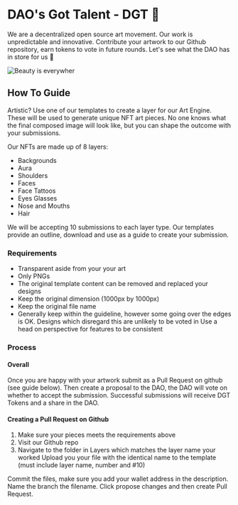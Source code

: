 # DAO's Got Talent - DGT 🤩

We are a decentralized open source art movement. Our work is unpredictable and innovative. Contribute your artwork to our Github repository, earn tokens to vote in future rounds. Let's see what the DAO has in store for us 👀

![Beauty is everywher](https://media.giphy.com/media/GINwWtxBkXgOs/giphy.gif)

## How To Guide

Artistic? Use one of our templates to create a layer for our Art Engine. These will be used to generate unique NFT art pieces. No one knows what the final composed image will look like, but you can shape the outcome with your submissions. 

Our NFTs are made up of 8 layers:
- Backgrounds
- Aura
- Shoulders
- Faces
- Face Tattoos
- Eyes Glasses
- Nose and Mouths
- Hair

We will be accepting 10 submissions to each layer type. Our templates provide an outline, download and use as a guide to create your submission.

### Requirements 
- Transparent aside from your your art
- Only PNGs
- The original template content can be removed and replaced your designs
- Keep the original dimension (1000px by 1000px) 
- Keep the original file name
- Generally keep within the guideline, however some going over the edges is OK. Designs which disregard this are unlikely to be voted in
Use a head on perspective for features to be consistent 

### Process
#### Overall
Once you are happy with your artwork submit as a Pull Request on github (see guide below). Then create a proposal to the DAO, the DAO will vote on whether to accept the submission. Successful submissions will receive DGT Tokens and a share in the DAO.

#### Creating a Pull Request on Github
1. Make sure your pieces meets the requirements above
2. Visit our Github repo
3. Navigate to the folder in Layers which matches the layer name your worked
Upload you your file with the identical name to the template (must include layer name, number and #10)

Commit the files, make sure you add your wallet address in the description. Name the branch the filename. Click propose changes and then create Pull Request.

